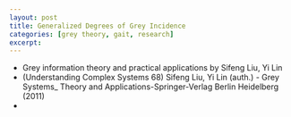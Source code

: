 ```yaml
---
layout: post
title: Generalized Degrees of Grey Incidence
categories: [grey theory, gait, research]
excerpt:
---
```


- Grey information theory and practical applications by Sifeng Liu, Yi Lin
- (Understanding Complex Systems 68) Sifeng Liu, Yi Lin (auth.) - Grey Systems_ Theory and Applications-Springer-Verlag Berlin Heidelberg (2011)
-
